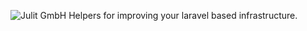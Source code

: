 ![Julit GmbH](https://www.julit.com/bundles/app/images/logo.svg)
Helpers for improving your laravel based infrastructure.
